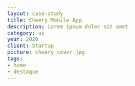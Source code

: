 ```yaml
---
layout: case-study
title: Cheery Mobile App
description: Lorem ipsum dolor sit amet
category: ui
year: 2020
client: Startup
picture: cheery_cover.jpg
tags:
- home
- destaque
---
```

